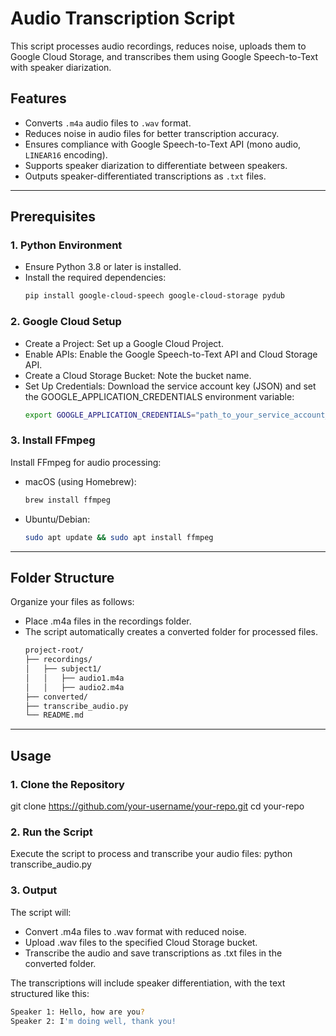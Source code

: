 # Audio Transcription Script

This script processes audio recordings, reduces noise, uploads them to Google Cloud Storage, and transcribes them using Google Speech-to-Text with speaker diarization.

## Features
- Converts `.m4a` audio files to `.wav` format.
- Reduces noise in audio files for better transcription accuracy.
- Ensures compliance with Google Speech-to-Text API (mono audio, `LINEAR16` encoding).
- Supports speaker diarization to differentiate between speakers.
- Outputs speaker-differentiated transcriptions as `.txt` files.

---

## Prerequisites

### 1. Python Environment
- Ensure Python 3.8 or later is installed.
- Install the required dependencies:
  ```bash
  pip install google-cloud-speech google-cloud-storage pydub

### 2. Google Cloud Setup
- Create a Project: Set up a Google Cloud Project.
- Enable APIs: Enable the Google Speech-to-Text API and Cloud Storage API.
- Create a Cloud Storage Bucket: Note the bucket name.
- Set Up Credentials: Download the service account key (JSON) and set the GOOGLE_APPLICATION_CREDENTIALS environment variable:
  ```bash
  export GOOGLE_APPLICATION_CREDENTIALS="path_to_your_service_account_key.json"

### 3. Install FFmpeg
Install FFmpeg for audio processing:
- macOS (using Homebrew):
  ```bash
  brew install ffmpeg
- Ubuntu/Debian:
  ```bash
  sudo apt update && sudo apt install ffmpeg

---

## Folder Structure
Organize your files as follows:
- Place .m4a files in the recordings folder.
- The script automatically creates a converted folder for processed files.
  ```bash
  project-root/
  ├── recordings/
  │   ├── subject1/
  │   │   ├── audio1.m4a
  │   │   ├── audio2.m4a
  ├── converted/
  ├── transcribe_audio.py
  └── README.md

---

## Usage

### 1. Clone the Repository
git clone https://github.com/your-username/your-repo.git
cd your-repo

### 2. Run the Script
Execute the script to process and transcribe your audio files:
python transcribe_audio.py

### 3. Output
The script will:
- Convert .m4a files to .wav format with reduced noise.
- Upload .wav files to the specified Cloud Storage bucket.
- Transcribe the audio and save transcriptions as .txt files in the converted folder.

The transcriptions will include speaker differentiation, with the text structured like this:
```bash
Speaker 1: Hello, how are you?
Speaker 2: I'm doing well, thank you!



